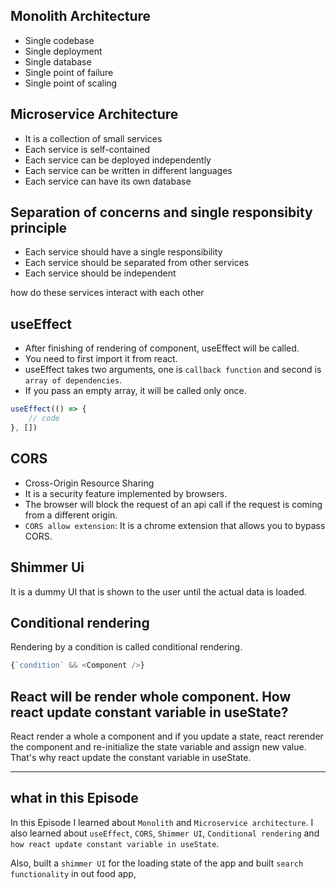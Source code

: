 ## Monolith Architecture
- Single codebase
- Single deployment
- Single database
- Single point of failure
- Single point of scaling

## Microservice Architecture
- It is a collection of small services
- Each service is self-contained
- Each service can be deployed independently
- Each service can be written in different languages
- Each service can have its own database

## Separation of concerns and single responsibity principle
- Each service should have a single responsibility
- Each service should be separated from other services
- Each service should be independent

how do these services interact with each other


## useEffect
- After finishing of rendering of component, useEffect will be called.
- You need to first import it from react.
- useEffect takes two arguments, one is `callback function` and second is `array of dependencies`.
- If you pass an empty array, it will be called only once.
```JavaScript
useEffect(() => {
    // code
}, [])
```

## CORS
- Cross-Origin Resource Sharing
- It is a security feature implemented by browsers.
- The browser will block the request of an api call if the request is coming from a different origin.
- `CORS allow extension`: It is a chrome extension that allows you to bypass CORS.

## Shimmer Ui
It is a dummy UI that is shown to the user until the actual data is loaded.

## Conditional rendering
Rendering by a condition is called conditional rendering.
```JavaScript
{`condition` && <Component />}
```

## React will be render whole component. How react update constant variable in useState?
React render a whole a component and if you update a state, react rerender the component and re-initialize the state variable and assign new value. That's why react update the constant variable in useState.

---

## what in this Episode
In this Episode I learned about `Monolith` and `Microservice architecture`. I also learned about `useEffect`, `CORS`, `Shimmer UI`, `Conditional rendering` and `how react update constant variable in useState`.

Also, built a `shimmer UI` for the loading state of the app and built `search functionality` in out food app, 